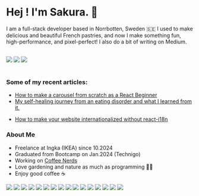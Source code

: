  #  Hej !  I'm Sakura. 🤖

I am a full-stack developer based in Norrbotten, Sweden 🇸🇪 I used to make delicious and beautiful French pastries, and now I make something fun, high-performance, and pixel-perfect! I also do a bit of writing on Medium.


<br>
 <div style={{display:flex}> 
<a href="https://medium.com/@sito6496t"><img src="https://img.shields.io/badge/Medium-12100E?style=for-the-badge&logo=medium&logoColor=white"/></a>
  <a href="https://www.codewars.com/users/sansan-sakura"><img src="https://img.shields.io/badge/Codewars-B1361E?style=for-the-badge&logo=Codewars&logoColor=white" /></a>
 <a href="https://sakura-tanaka.netlify.app/"><img src="https://img.shields.io/badge/Portfolio-255E63?style=for-the-badge&logo=About.me&logoColor=white" /></a>
 </div>

<br>

### Some of my recent articles:
 -  <a href="https://medium.com/@sito6496t/how-to-make-a-carousel-from-scratch-as-a-react-beginner-a58250aaf1ab">How to make a carousel from scratch as a React Beginner</a>
 -  <a href="https://medium.com/@sito6496t/my-self-healing-journey-from-an-eating-disorder-and-what-i-learned-from-it-3ab86309554e">My self-healing journey from an eating disorder and what I learned from it.</a>
 -  <a href="https://medium.com/@sito6496t/how-to-fetch-multiple-apis-c59fec9076e2"><p>How to make your website internationalized without react-i18n</p></a>


### About Me

* Freelance at Ingka (IKEA) since 10.2024
* Graduated from Bootcamp on Jan.2024 (Technigo)
* Working on <a href="https://github.com/Coffee-Nerds">Coffee Nerds</a>
* Love gardening and nature as much as programming 🌿🌱
* Enjoy good coffee ☕️


 
<div>
<div style={{display:flex}}>
 <img src="https://img.shields.io/badge/JavaScript-323330?style=for-the-badge&logo=javascript&logoColor=F7DF1E" />
 <img src="https://img.shields.io/badge/TypeScript-007ACC?style=for-the-badge&logo=typescript&logoColor=white" />
 <img src="https://img.shields.io/badge/Node%20js-339933?style=for-the-badge&logo=nodedotjs&logoColor=white" />

 <img src="https://img.shields.io/badge/PHP-777BB4?style=for-the-badge&logo=php&logoColor=white" />
 <img src="https://img.shields.io/badge/Python-FFD43B?style=for-the-badge&logo=python&logoColor=blue" />
 <img src="https://img.shields.io/badge/Pug-E3C29B?style=for-the-badge&logo=pug&logoColor=black" />
 <img src="https://img.shields.io/badge/C-00599C?style=for-the-badge&logo=c&logoColor=white" />
   <img src="https://img.shields.io/badge/React-20232A?style=for-the-badge&logo=react&logoColor=61DAFB" />
 <img src="https://img.shields.io/badge/next%20js-000000?style=for-the-badge&logo=nextdotjs&logoColor=white" />
 <img src="https://img.shields.io/badge/Astro-0C1222?style=for-the-badge&logo=astro&logoColor=FDFDFE" />
      <img src="https://img.shields.io/badge/Tailwind_CSS-38B2AC?style=for-the-badge&logo=tailwind-css&logoColor=white" />
   <img src="https://img.shields.io/badge/Sass-CC6699?style=for-the-badge&logo=sass&logoColor=white" />
    

<img src="https://img.shields.io/badge/firebase-ffca28?style=for-the-badge&logo=firebase&logoColor=black" />
 <img src="https://img.shields.io/badge/PostgreSQL-316192?style=for-the-badge&logo=postgresql&logoColor=white" />
 <img src="https://img.shields.io/badge/MySQL-005C84?style=for-the-badge&logo=mysql&logoColor=white" />
 <img src="https://img.shields.io/badge/MongoDB-4EA94B?style=for-the-badge&logo=mongodb&logoColor=white" />
 

  
  </div>
 </div>











 	

 
	
 	


	

 
	
	

	
 	
 	
	

	

  
  	
  
  
  			      	 	

  



 







